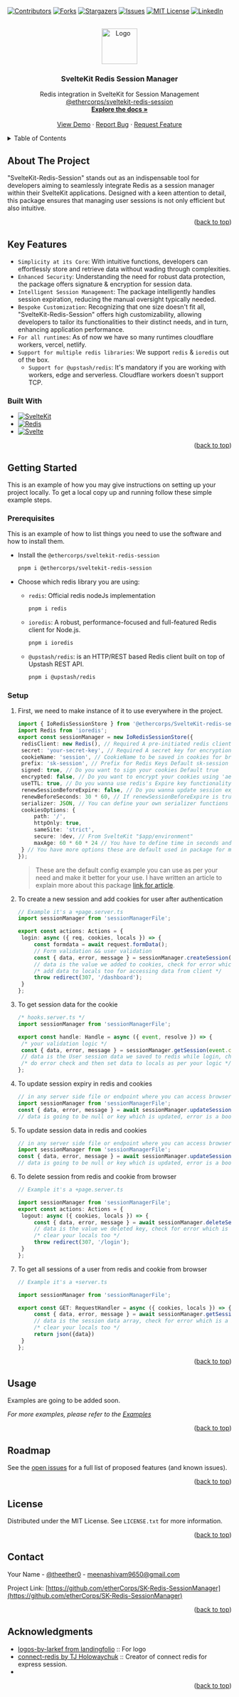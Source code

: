 <a name="readme-top"></a>
[![Contributors][contributors-shield]][contributors-url]
[![Forks][forks-shield]][forks-url]
[![Stargazers][stars-shield]][stars-url]
[![Issues][issues-shield]][issues-url]
[![MIT License][license-shield]][license-url]
[![LinkedIn][linkedin-shield]][linkedin-url]

<!-- PROJECT LOGO -->
<br />
<div align="center">
  <a href="https://github.com/etherCorps/SK-Redis-SessionManager">
    <img src="./static/logo.svg" alt="Logo" width="80" height="80">
  </a>

<h3 align="center">SvelteKit Redis Session Manager</h3>

  <p align="center">
    Redis integration in SvelteKit for  Session Management
    <br />
    <a href="https://www.npmjs.com/package/@ethercorps/sveltekit-redis-session">@ethercorps/sveltekit-redis-session</a>
    <br /> 
    <a href="https://dev.to/theether0/redis-integration-in-sveltekit-a-game-changer-for-session-management-84i"><strong>Explore the docs »</strong></a>
    <br />
    <br />
    <a href="https://sveltekit-redis-session-manager.vercel.app">View Demo</a>
    ·
    <a href="https://github.com/etherCorps/SK-Redis-SessionManager/issues">Report Bug</a>
    ·
    <a href="https://github.com/etherCorps/SK-Redis-SessionManager/issues">Request Feature</a>
  </p>
</div>
<!-- TABLE OF CONTENTS -->
<details>
  <summary>Table of Contents</summary>
  <ol>
    <li>
      <a href="#about-the-project">About The Project</a>
      <ul>
        <li><a href="#ket-features">Key Features</a></li>
        <li><a href="#built-with">Built With</a></li>
      </ul>
    </li>
    <li>
      <a href="#getting-started">Getting Started</a>
      <ul>
        <li><a href="#prerequisites">Prerequisites</a></li>
        <li><a href="#setup">Installation</a></li>
      </ul>
    </li>
    <li><a href="#usage">Usage</a></li>
    <li><a href="#roadmap">Roadmap</a></li>
    <li><a href="#license">License</a></li>
    <li><a href="#contact">Contact</a></li>
    <li><a href="#acknowledgments">Acknowledgments</a></li>
  </ol>
</details>

<!-- ABOUT THE PROJECT -->

## About The Project

[//]: # '[![Product Name Screen Shot][product-screenshot]](https://github.com/etherCorps/SK-Redis-SessionManager)'

"SvelteKit-Redis-Session" stands out as an indispensable tool for developers aiming to seamlessly integrate Redis as a session manager within their SvelteKit applications. Designed with a keen attention to detail, this package ensures that managing user sessions is not only efficient but also intuitive.
<p align="right">(<a href="#readme-top">back to top</a>)</p>

## Key Features

- `Simplicity at its Core`: With intuitive functions, developers can effortlessly store and retrieve data without wading through complexities.
- `Enhanced Security`: Understanding the need for robust data protection, the package offers signature & encryption for session data.
- `Intelligent Session Management`: The package intelligently handles session expiration, reducing the manual oversight typically needed.
- `Bespoke Customization`: Recognizing that one size doesn't fit all, "SvelteKit-Redis-Session" offers high customizability, allowing developers to tailor its functionalities to their distinct needs, and in turn, enhancing application performance.
- `For all runtimes`: As of now we have so many runtimes cloudflare workers, vercel, netlify.
- `Support for multiple redis libraries`: We support `redis` & `ioredis` out of the box.
  - `Support for @upstash/redis`: It's mandatory if you are working with workers, edge and serverless. Cloudflare workers doesn't support TCP.


### Built With

- [![SvelteKit][SvelteKit]][SvelteKit-url]
- [![Redis][Redis]][Redis-url]
- [![Svelte][Svelte.dev]][Svelte-url]

<p align="right">(<a href="#readme-top">back to top</a>)</p>

<!-- GETTING STARTED -->

## Getting Started

This is an example of how you may give instructions on setting up your project locally.
To get a local copy up and running follow these simple example steps.

### Prerequisites

This is an example of how to list things you need to use the software and how to install them.

- Install the `@ethercorps/sveltekit-redis-session`
  ```sh
  pnpm i @ethercorps/sveltekit-redis-session
  ```
  
- Choose which redis library you are using:
  - `redis`: Official redis nodeJs implementation
      ```sh
      pnpm i redis
      ```
  - `ioredis`: A robust, performance-focused and full-featured Redis client for Node.js.
    ```sh
    pnpm i ioredis
    ```
  - `@upstash/redis`: is an HTTP/REST based Redis client built on top of Upstash REST API.
    ```sh
    pnpm i @upstash/redis
    ```

### Setup

[//]: # (<a href="https://dev.to/theether0/redis-integration-in-sveltekit-a-game-changer-for-session-management-84i">Guide to how)

[//]: # (to use @ethercorps/SvelteKit-redis-session</a>)

1. First, we need to make instance of it to use everywhere in the project.
   ```ts
   import { IoRedisSessionStore } from '@ethercorps/SvelteKit-redis-session';
   import Redis from 'ioredis';
   export const sessionManager = new IoRedisSessionStore({
   	redisClient: new Redis(), // Required A pre-initiated redis client
   	secret: 'your-secret-key', // Required A secret key for encryption and other things,
   	cookieName: 'session', // CookieName to be saved in cookies for browser Default session
   	prefix: 'sk-session', // Prefix for Redis Keys Default sk-session
   	signed: true, // Do you want to sign your cookies Default true
   	encrypted: false, // Do you want to encrypt your cookies using 'aes-256-cbc' algorithm Default false
   	useTTL: true, // Do you wanna use redis's Expire key functionality Default false
   	renewSessionBeforeExpire: false, // Do you wanna update session expire time in built function Default false
   	renewBeforeSeconds: 30 * 60, // If renewSessionBeforeExpire is true define your renew before time in seconds Default 30 minutes
   	serializer: JSON, // You can define your own serializer functions to stringify and parse sessionData for redis Default JSON
   	cookiesOptions: {
   		path: '/',
   		httpOnly: true,
   		sameSite: 'strict',
   		secure: !dev, // From SvelteKit "$app/environment"
   		maxAge: 60 * 60 * 24 // You have to define time in seconds and it's also used for redis key expiry time
   	} // You have more options these are default used in package for more check sveltekit CookieSerializeOptions type.
   });
   ```
   > These are the default config example you can use as per your need and make it better for your use.
   > I have written an article to explain more about this package <a href="">link for article</a>.
2. To create a new session and add cookies for user after authentication

   ```ts
   // Example it's a +page.server.ts
   import sessionManager from 'sessionManagerFile';

   export const actions: Actions = {
   	login: async ({ req, cookies, locals }) => {
   		const formdata = await request.formData();
   		// Form validation && user validation
   		const { data, error, message } = sessionManager.createSession(cookies, userData, userId);
   		// data is the value we added to cookies, check for error which is a boolean and message.
   		/* add data to locals too for accessing data from client */
   		throw redirect(307, '/dashboard');
   	}
   };
   ```

3. To get session data for the cookie

   ```ts
   /* hooks.server.ts */
   import sessionManager from 'sessionManagerFile';

   export const handle: Handle = async ({ event, resolve }) => {
   	/* your validation logic */
   	const { data, error, message } = sessionManager.getSession(event.cookies);
   	// data is the User session data we saved to redis while login, check for error which is a boolean and message.
   	/* do error check and then set data to locals as per your logic */
   };
   ```

4. To update session expiry in redis and cookies
   ```ts
   // in any server side file or endpoint where you can access browser cookies
   import sessionManager from 'sessionManagerFile';
   const { data, error, message } = await sessionManager.updateSessionExpiry(cookies);
   // data is going to be null or key which is updated, error is a boolean value and message a string
   ```

5. To update session data in redis and cookies
   ```ts
   // in any server side file or endpoint where you can access browser cookies
   import sessionManager from 'sessionManagerFile';
   const { data, error, message } = await sessionManager.updateSession(cookies, newSessionData);
   // data is going to be null or key which is updated, error is a boolean value and message a string
   ```

6. To delete session from redis and cookie from browser

   ```ts
   // Example it's a +page.server.ts

   import sessionManager from 'sessionManagerFile';
   export const actions: Actions = {
   	logout: async ({ cookies, locals }) => {
   		const { data, error, message } = await sessionManager.deleteSession(cookies);
   		// data is the value we deleted key, check for error which is a boolean and message.
   		/* clear your locals too */
   		throw redirect(307, '/login');
   	}
   };
   ```
7. To get all sessions of a user from redis and cookie from browser

   ```ts
   // Example it's a +server.ts

   import sessionManager from 'sessionManagerFile'; 
   
   export const GET: RequestHandler = async ({ cookies, locals }) => {
   		const { data, error, message } = await sessionManager.getSessionsByUserId(userId);
   		// data is the session data array, check for error which is a boolean and message.
   		/* clear your locals too */
   		return json({data})
   	}
   };
   ```
<p align="right">(<a href="#readme-top">back to top</a>)</p>

<!-- USAGE EXAMPLES -->

## Usage

Examples are going to be added soon.

_For more examples, please refer to the [Examples](https://github.com/etherCorps/SK-Redis-SessionManager/tree/master/examples)_

<p align="right">(<a href="#readme-top">back to top</a>)</p>

<!-- ROADMAP -->

## Roadmap

See the [open issues](https://github.com/etherCorps/SK-Redis-SessionManager/issues) for a full list of proposed
features (and known issues).

<p align="right">(<a href="#readme-top">back to top</a>)</p>

<!-- CONTRIBUTING -->

[//]: # '## Contributing'

[//]: #

[//]: # 'Contributions are what make the open source community such an amazing place to learn, inspire, and create. Any'

[//]: # 'contributions you make are **greatly appreciated**.'

[//]: #

[//]: # 'If you have a suggestion that would make this better, please fork the repo and create a pull request. You can also'

[//]: # 'simply open an issue with the tag "enhancement".'

[//]: # "Don't forget to give the project a star! Thanks again!"

[//]: #

[//]: # '1. Fork the Project'

[//]: # '2. Create your Feature Branch (`git checkout -b feature/AmazingFeature`)'

[//]: # "3. Commit your Changes (`git commit -m 'Add some AmazingFeature'`)"

[//]: # '4. Push to the Branch (`git push origin feature/AmazingFeature`)'

[//]: # '5. Open a Pull Request'

[//]: #

[//]: # '<p align="right">(<a href="#readme-top">back to top</a>)</p>'

<!-- LICENSE -->

## License

Distributed under the MIT License. See `LICENSE.txt` for more information.

<p align="right">(<a href="#readme-top">back to top</a>)</p>

<!-- CONTACT -->

## Contact

Your Name - [@theether0](https://twitter.com/theether0) - meenashivam9650@gmail.com

Project
Link: [https://github.com/etherCorps/SK-Redis-SessionManager](https://github.com/etherCorps/SK-Redis-SessionManager)

<p align="right">(<a href="#readme-top">back to top</a>)</p>

<!-- ACKNOWLEDGMENTS -->

## Acknowledgments

- [logos-by-larkef from landingfolio](https://www.landingfolio.com/logos-by-larkef) :: For logo
- [connect-redis by TJ Holowaychuk](https://github.com/tj/connect-redis/tree/master) :: Creator of connect redis for express session.
- []()

<p align="right">(<a href="#readme-top">back to top</a>)</p>

<!-- MARKDOWN LINKS & IMAGES -->
<!-- https://www.markdownguide.org/basic-syntax/#reference-style-links -->

[contributors-shield]: https://img.shields.io/github/contributors/etherCorps/SK-Redis-SessionManager.svg?style=for-the-badge
[contributors-url]: https://github.com/etherCorps/SK-Redis-SessionManager/graphs/contributors
[forks-shield]: https://img.shields.io/github/forks/etherCorps/SK-Redis-SessionManager.svg?style=for-the-badge
[forks-url]: https://github.com/etherCorps/SK-Redis-SessionManager/network/members
[stars-shield]: https://img.shields.io/github/stars/etherCorps/SK-Redis-SessionManager.svg?style=for-the-badge
[stars-url]: https://github.com/etherCorps/SK-Redis-SessionManager/stargazers
[issues-shield]: https://img.shields.io/github/issues/etherCorps/SK-Redis-SessionManager.svg?style=for-the-badge
[issues-url]: https://github.com/etherCorps/SK-Redis-SessionManager/issues
[license-shield]: https://img.shields.io/github/license/etherCorps/SK-Redis-SessionManager.svg?style=for-the-badge
[license-url]: https://github.com/etherCorps/SK-Redis-SessionManager/blob/master/LICENSE.txt
[linkedin-shield]: https://img.shields.io/badge/-LinkedIn-black.svg?style=for-the-badge&logo=linkedin&colorB=555
[linkedin-url]: https://linkedin.com/in/theether0

[product-screenshot]: static/screenshot.png

[SvelteKit]: https://img.shields.io/badge/sveltekit-000000?style=for-the-badge&logo=svelte&logoColor=white

[SvelteKit-url]: https://kit.svelte.dev
[Redis]: https://img.shields.io/badge/Redis-DD0031?style=for-the-badge&logo=Redis&logoColor=white
[Redis-url]: https://redis.io/
[Svelte.dev]: https://img.shields.io/badge/Svelte-4A4A55?style=for-the-badge&logo=svelte&logoColor=FF3E00
[Svelte-url]: https://svelte.dev/
